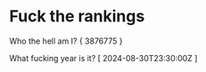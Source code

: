 # Fuck the rankings

Who the hell am I?
{ 3876775 }

What fucking year is it?
[ 2024-08-30T23:30:00Z ]

